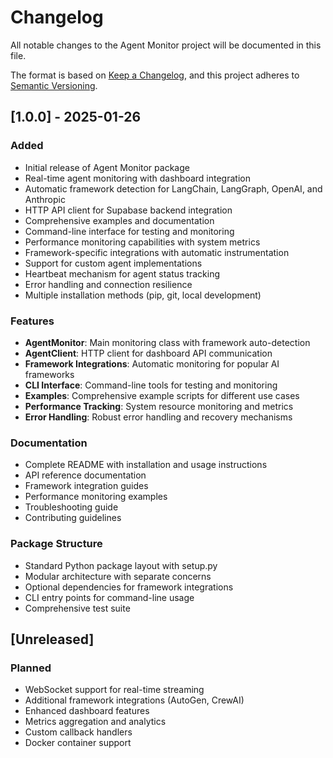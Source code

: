 # Changelog

All notable changes to the Agent Monitor project will be documented in this file.

The format is based on [Keep a Changelog](https://keepachangelog.com/en/1.0.0/),
and this project adheres to [Semantic Versioning](https://semver.org/spec/v2.0.0.html).

## [1.0.0] - 2025-01-26

### Added
- Initial release of Agent Monitor package
- Real-time agent monitoring with dashboard integration
- Automatic framework detection for LangChain, LangGraph, OpenAI, and Anthropic
- HTTP API client for Supabase backend integration
- Comprehensive examples and documentation
- Command-line interface for testing and monitoring
- Performance monitoring capabilities with system metrics
- Framework-specific integrations with automatic instrumentation
- Support for custom agent implementations
- Heartbeat mechanism for agent status tracking
- Error handling and connection resilience
- Multiple installation methods (pip, git, local development)

### Features
- **AgentMonitor**: Main monitoring class with framework auto-detection
- **AgentClient**: HTTP client for dashboard API communication
- **Framework Integrations**: Automatic monitoring for popular AI frameworks
- **CLI Interface**: Command-line tools for testing and monitoring
- **Examples**: Comprehensive example scripts for different use cases
- **Performance Tracking**: System resource monitoring and metrics
- **Error Handling**: Robust error handling and recovery mechanisms

### Documentation
- Complete README with installation and usage instructions
- API reference documentation
- Framework integration guides
- Performance monitoring examples
- Troubleshooting guide
- Contributing guidelines

### Package Structure
- Standard Python package layout with setup.py
- Modular architecture with separate concerns
- Optional dependencies for framework integrations
- CLI entry points for command-line usage
- Comprehensive test suite

## [Unreleased]

### Planned
- WebSocket support for real-time streaming
- Additional framework integrations (AutoGen, CrewAI)
- Enhanced dashboard features
- Metrics aggregation and analytics
- Custom callback handlers
- Docker container support